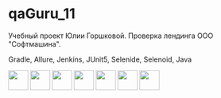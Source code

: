 # qaGuru_11
Учебный проект Юлии Горшковой. 
Проверка лендинга ООО "Софтмашина".

Gradle, Allure, Jenkins, JUnit5, Selenide, Selenoid, Java

<img src="https://github.com/yugoru/qaGuru_11/blob/main/src/test/resources/gradle.png" width="40" /> <img src="https://github.com/yugoru/qaGuru_11/blob/main/src/test/resources/allure.png" width="40" /> <img src="https://github.com/yugoru/qaGuru_11/blob/main/src/test/resources/jenkins.jpg" width="40" /> <img src="https://github.com/yugoru/qaGuru_11/blob/main/src/test/resources/junit5.png" width="40" /> <img src="https://github.com/yugoru/qaGuru_11/blob/main/src/test/resources/selenide.png" width="40" /> <img src="https://github.com/yugoru/qaGuru_11/blob/main/src/test/resources/selenoid.png" width="40" /> <img src="https://github.com/yugoru/qaGuru_11/blob/main/src/test/resources/java.jpg" width="40" />